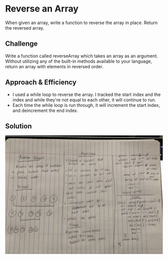 # Reverse an Array
When given an array, write a function to reverse the array in place.  Return the reversed array.

## Challenge
Write a function called reverseArray which takes an array as an argument. Without utilizing any of the built-in methods available to your language, return an array with elements in reversed order.

## Approach & Efficiency
* I used a while loop to reverse the array. I tracked the start index and the index and while they're not equal to each other, it will continue to run.  
* Each time the while loop is run through, it will increment the start index, and deincrement the end index.

## Solution
![Whiteboard](../../assets/array-reverse.jpg)

